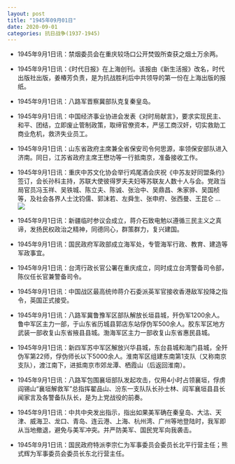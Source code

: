 ```yaml
---
layout: post
title: "1945年09月01日"
date: 2020-09-01
categories: 抗日战争(1937-1945)
---
```


<meta name="referrer" content="no-referrer" />

- 1945年9月1日讯：禁烟委员会在重庆较场口公开焚毁所查获之烟土万余两。 

- 1945年9月1日讯：《时代日报》在上海创刊。该报由《新生活报》改名，时代出版社出版，姜椿芳负责，是为抗战胜利后中共领导的第一份在上海出版的报纸。 

- 1945年9月1日讯：八路军晋察冀部队克复秦皇岛。 

- 1945年9月1日讯：中国经济事业协进会发表《对时局献言》，要求实现民主、和平、团结，立即废止管制政策，取缔官僚资本，严惩工商汉奸，切实救助工商业危机，救济失业员工。 

- 1945年9月1日讯：山东省政府主席兼全省保安司令何思源，率领保安部队进入济南。同日，江苏省政府主席王懋功等一行抵南京，准备接收工作。 

- 1945年9月1日讯：重庆中苏文化协会举行鸡尾酒会庆祝《中苏友好同盟条约》签订，会长孙科主持，苏联大使彼得罗夫夫妇等苏联友人数十人与会。党政当局官员冯玉祥、吴铁城、陈立夫、陈诚、张治中、吴鼎昌、朱家骅、吴国桢等，及社会各界人士沈钧儒、郭沫若、左舜生、张申府、张西曼、王昆仑 ... <br/><img src="https://wx4.sinaimg.cn/large/aca367d8ly1gib7ji69s0j20c809zt8r.jpg" />

- 1945年9月1日讯：新疆临时参议会成立，蒋介石致电勉以遵循三民主义之真谛，发扬民权政治之精神，同德同心，群策群力，复兴建国。 

- 1945年9月1日讯：国民政府军政部成立海军处，专管海军行政、教育、建造等军政事宜。 

- 1945年9月1日讯：台湾行政长官公署在重庆成立，同时成立台湾警备司令部，陈仪任长官兼警备司令。 

- 1945年9月1日讯：中国战区最高统帅蒋介石委派英军官接收香港敌军投降之指令，英国正式接受。 

- 1945年9月1日讯：八路军冀鲁豫军区部队解放长垣县城，歼伪军1200余人。鲁中军区主力一部，于山东省历城县郭店东站俘伪军500余人。胶东军区地方武装一部收复山东省掖县县城。渤海军区主力一部收复山东省惠民县城。 

- 1945年9月1日讯：新四军苏中军区解放兴华县城，东台县城和海门县城，全歼伪军第22师，俘伪师长以下5000余人。淮南军区组建东南第1支队（又称南京支队），渡江南下，进抵南京市郊龙潭、栖霞山（后返回淮南）。 

- 1945年9月1日讯：八路军包围襄垣部队发起攻击，仅用4小时占领襄垣，俘虏阎锡山“襄垣解救军”总指挥翟品山、汾东一支队队长孙士林、阎军襄垣县县长闻家言及各警备队队长，是为上党战役的前奏。 

- 1945年9月1日讯：中共中央发出指示，指出如果美军确在秦皇岛、大沽、天津、威海卫、龙口、青岛、连云港、上海、杭州湾、广州等地登陆时，我军即从当地撤退，避免与美军冲突。并严防美军、国民党军向我袭击。 

- 1945年9月1日讯：国民政府特派李宗仁为军事委员会委员长北平行营主任；熊式辉为军事委员会委员长东北行营主任。 


